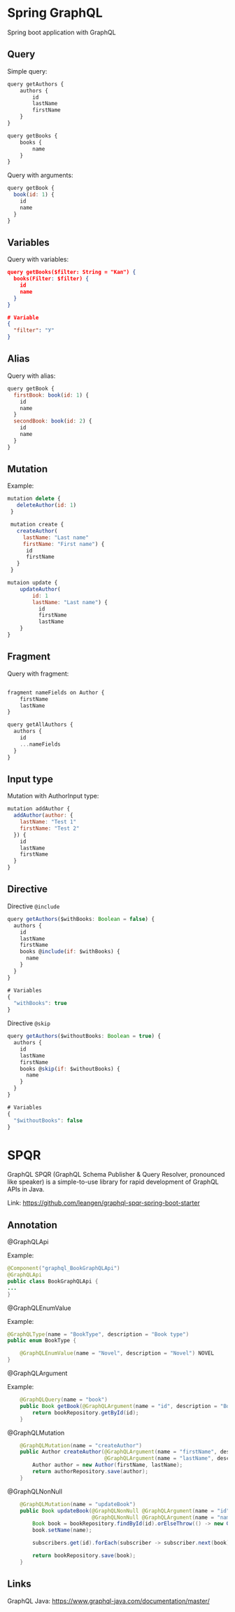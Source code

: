 # Spring GraphQL
Spring boot application with GraphQL

## Query

Simple query:
```js
query getAuthors {
    authors {
        id
        lastName
        firstName
    }
}

query getBooks {
    books {
        name
    }
}
```

Query with arguments:
```js
query getBook {
  book(id: 1) {
    id
    name
  }
}
```

## Variables

Query with variables:
```json
query getBooks($filter: String = "Кап") {
  books(Filter: $filter) {
    id
    name
  }
}

# Variable
{
  "filter": "У"
}
```

## Alias

Query with alias:
```js
query getBook {
  firstBook: book(id: 1) {
    id
    name
  }
  secondBook: book(id: 2) {
    id
    name
  }
}
```

## Mutation

Example:
```js
mutation delete {
   deleteAuthor(id: 1)
 }

 mutation create {
   createAuthor(
     lastName: "Last name"
     firstName: "First name") {
      id
      firstName
   }
 }

mutaion update {
	updateAuthor(
		id: 1
		lastName: "Last name") {
		  id
          firstName
		  lastName
	}
}
```

## Fragment 

Query with fragment:
```js

fragment nameFields on Author {
	firstName
	lastName
}

query getAllAuthors {
  authors {
    id
    ...nameFields
  }
}

```


## Input type

Mutation with AuthorInput type:

```js
mutation addAuthor {
  addAuthor(author: {
    lastName: "Test 1"
    firstName: "Test 2"
  }) {
    id
    lastName
    firstName
  }
}
```

## Directive

Directive `@include`

```js
query getAuthors($withBooks: Boolean = false) {
  authors {
    id
    lastName
    firstName
    books @include(if: $withBooks) {
      name
    }
  }
}

# Variables
{
  "withBooks": true
}
```

Directive `@skip`

```js
query getAuthors($withoutBooks: Boolean = true) {
  authors {
    id
    lastName
    firstName
    books @skip(if: $withoutBooks) {
      name
    }
  }
}

# Variables
{
  "$withoutBooks": false
}
```

# SPQR

GraphQL SPQR (GraphQL Schema Publisher & Query Resolver, pronounced like speaker) is a simple-to-use library for rapid development of GraphQL APIs in Java.

Link: https://github.com/leangen/graphql-spqr-spring-boot-starter

## Annotation

@GraphQLApi

Example:

```java
@Component("graphql_BookGraphQLApi")
@GraphQLApi
public class BookGraphQLApi {
...
}
```

@GraphQLEnumValue

Example: 
```java
@GraphQLType(name = "BookType", description = "Book type")
public enum BookType {

    @GraphQLEnumValue(name = "Novel", description = "Novel") NOVEL
}
```

@GraphQLArgument

Example:
```java
    @GraphQLQuery(name = "book")
    public Book getBook(@GraphQLArgument(name = "id", description = "Book ID") Integer id) {
        return bookRepository.getById(id);
    }
```

@GraphQLMutation

```java
    @GraphQLMutation(name = "createAuthor")
    public Author createAuthor(@GraphQLArgument(name = "firstName", description = "First name") String firstName,
                               @GraphQLArgument(name = "lastName", description = "Last name") String lastName) {
        Author author = new Author(firstName, lastName);
        return authorRepository.save(author);
    }
```

@GraphQLNonNull

```java
    @GraphQLMutation(name = "updateBook")
    public Book updateBook(@GraphQLNonNull @GraphQLArgument(name = "id", description = "Book ID") Integer id,
                           @GraphQLNonNull @GraphQLArgument(name = "name", description = "Book name") String name) {
        Book book = bookRepository.findById(id).orElseThrow(() -> new GraphQLException("Book not found"));
        book.setName(name);

        subscribers.get(id).forEach(subscriber -> subscriber.next(book));

        return bookRepository.save(book);
    }
```

## Links

GraphQL Java: https://www.graphql-java.com/documentation/master/
